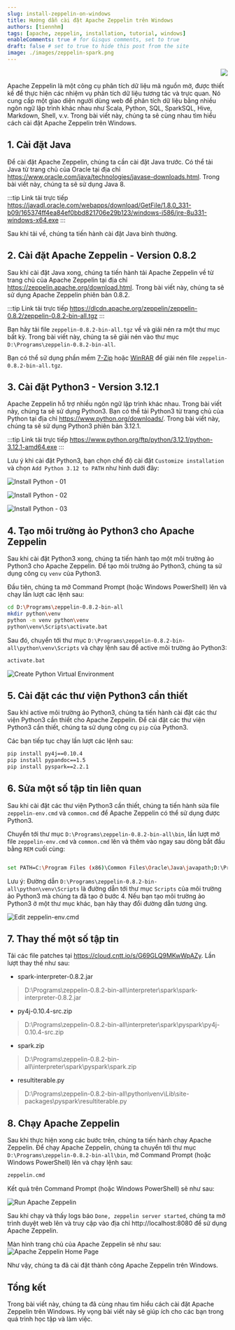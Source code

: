 ```yaml
---
slug: install-zeppelin-on-windows
title: Hướng dẫn cài đặt Apache Zeppelin trên Windows
authors: [tiennhm]
tags: [apache, zeppelin, installation, tutorial, windows]
enableComments: true # for Gisqus comments, set to true
draft: false # set to true to hide this post from the site
image: ./images/zeppelin-spark.png
---
```


<p align="right">
    <img src="https://api.visitorbadge.io/api/visitors?path=https%3A%2F%2Ftiennhm.github.io%2Fblog%2Finstall-zeppelin-on-windows&label=⚪View&labelColor=%2337d67a&countColor=%23555555&style=flat&labelStyle=upper" loading='lazy' decoding='async'/>
</p>

Apache Zeppelin là một công cụ phân tích dữ liệu mã nguồn mở, được thiết kế để thực hiện các nhiệm vụ phân tích dữ liệu tương tác và trực quan. Nó cung cấp một giao diện người dùng web để phân tích dữ liệu bằng nhiều ngôn ngữ lập trình khác nhau như Scala, Python, SQL, SparkSQL, Hive, Markdown, Shell, v.v. Trong bài viết này, chúng ta sẽ cùng nhau tìm hiểu cách cài đặt Apache Zeppelin trên Windows.

<!--truncate-->

## 1. Cài đặt Java

Để cài đặt Apache Zeppelin, chúng ta cần cài đặt Java trước. Có thể tải Java từ trang chủ của Oracle tại địa chỉ https://www.oracle.com/java/technologies/javase-downloads.html. Trong bài viết này, chúng ta sẽ sử dụng Java 8.

:::tip Link tải trực tiếp
https://javadl.oracle.com/webapps/download/GetFile/1.8.0_331-b09/165374ff4ea84ef0bbd821706e29b123/windows-i586/jre-8u331-windows-x64.exe
:::

Sau khi tải về, chúng ta tiến hành cài đặt Java bình thường.

## 2. Cài đặt Apache Zeppelin - Version 0.8.2

Sau khi cài đặt Java xong, chúng ta tiến hành tải Apache Zeppelin về từ trang chủ của Apache Zeppelin tại địa chỉ https://zeppelin.apache.org/download.html. Trong bài viết này, chúng ta sẽ sử dụng Apache Zeppelin phiên bản 0.8.2.

:::tip Link tải trực tiếp
https://dlcdn.apache.org/zeppelin/zeppelin-0.8.2/zeppelin-0.8.2-bin-all.tgz
:::

Bạn hãy tải file `zeppelin-0.8.2-bin-all.tgz` về và giải nén ra một thư mục bất kỳ. Trong bài viết này, chúng ta sẽ giải nén vào thư mục `D:\Programs\zeppelin-0.8.2-bin-all`.

Bạn có thể sử dụng phần mềm [7-Zip](https://www.7-zip.org/) hoặc [WinRAR](https://www.win-rar.com/) để giải nén file `zeppelin-0.8.2-bin-all.tgz`.

## 3. Cài đặt Python3 - Version 3.12.1

Apache Zeppelin hỗ trợ nhiều ngôn ngữ lập trình khác nhau. Trong bài viết này, chúng ta sẽ sử dụng Python3. Bạn có thể tải Python3 từ trang chủ của Python tại địa chỉ https://www.python.org/downloads/. Trong bài viết này, chúng ta sẽ sử dụng Python3 phiên bản 3.12.1.

:::tip Link tải trực tiếp
https://www.python.org/ftp/python/3.12.1/python-3.12.1-amd64.exe
:::

Lưu ý khi cài đặt Python3, bạn chọn chế độ cài đặt `Customize installation` và chọn `Add Python 3.12 to PATH` như hình dưới đây:

![Install Python - 01](./images/install-python-01.jpg)

![Install Python - 02](./images/install-python-02.jpg)

![Install Python - 03](./images/install-python-03.jpg)

## 4. Tạo môi trường ảo Python3 cho Apache Zeppelin

Sau khi cài đặt Python3 xong, chúng ta tiến hành tạo một môi trường ảo Python3 cho Apache Zeppelin. Để tạo môi trường ảo Python3, chúng ta sử dụng công cụ `venv` của Python3.

Đầu tiên, chúng ta mở Command Prompt (hoặc Windows PowerShell) lên và chạy lần lượt các lệnh sau:

```bash
cd D:\Programs\zeppelin-0.8.2-bin-all
mkdir python\venv
python -m venv python\venv
python\venv\Scripts\activate.bat
```

Sau đó, chuyển tới thư mục `D:\Programs\zeppelin-0.8.2-bin-all\python\venv\Scripts` và chạy lệnh sau để active môi trường ảo Python3:

```bash
activate.bat
```

![Create Python Virtual Environment](./images/create-python-virtual-environment.jpg)

## 5. Cài đặt các thư viện Python3 cần thiết

Sau khi active môi trường ảo Python3, chúng ta tiến hành cài đặt các thư viện Python3 cần thiết cho Apache Zeppelin. Để cài đặt các thư viện Python3 cần thiết, chúng ta sử dụng công cụ `pip` của Python3.

Các bạn tiếp tục chạy lần lượt các lệnh sau:

```bash
pip install py4j==0.10.4
pip install pypandoc==1.5
pip install pyspark==2.2.1
```

## 6. Sửa một số tập tin liên quan

Sau khi cài đặt các thư viện Python3 cần thiết, chúng ta tiến hành sửa file `zeppelin-env.cmd` và `common.cmd` để Apache Zeppelin có thể sử dụng được Python3.

Chuyển tới thư mục `D:\Programs\zeppelin-0.8.2-bin-all\bin`, lần lượt mở file `zeppelin-env.cmd` và `common.cmd` lên và thêm vào ngay sau dòng bắt đầu bằng `REM` cuối cùng:

```bash

set PATH=C:\Program Files (x86)\Common Files\Oracle\Java\javapath;D:\Programs\zeppelin-0.8.2-bin-all\python\venv\Scripts;

```

Lưu ý: Đường dẫn `D:\Programs\zeppelin-0.8.2-bin-all\python\venv\Scripts` là đường dẫn tới thư mục `Scripts` của môi trường ảo Python3 mà chúng ta đã tạo ở bước 4. Nếu bạn tạo môi trường ảo Python3 ở một thư mục khác, bạn hãy thay đổi đường dẫn tương ứng.

![Edit zeppelin-env.cmd](./images/edit-zeppelin-env-cmd.jpg)

## 7. Thay thế một số tập tin

Tải các file patches tại https://cloud.cntt.io/s/G69GLQ9MKwWpAZy. Lần lượt thay thế như sau:

- spark-interpreter-0.8.2.jar
> D:\Programs\zeppelin-0.8.2-bin-all\interpreter\spark\spark-interpreter-0.8.2.jar
- py4j-0.10.4-src.zip
> D:\Programs\zeppelin-0.8.2-bin-all\interpreter\spark\pyspark\py4j-0.10.4-src.zip
- spark.zip 
> D:\Programs\zeppelin-0.8.2-bin-all\interpreter\spark\pyspark\spark.zip
- resultiterable.py 
> D:\Programs\zeppelin-0.8.2-bin-all\python\venv\Lib\site-packages\pyspark\resultiterable.py

## 8. Chạy Apache Zeppelin

Sau khi thực hiện xong các bước trên, chúng ta tiến hành chạy Apache Zeppelin. Để chạy Apache Zeppelin, chúng ta chuyển tới thư mục `D:\Programs\zeppelin-0.8.2-bin-all\bin`, mở Command Prompt (hoặc Windows PowerShell) lên và chạy lệnh sau:

```bash
zeppelin.cmd
```

Kết quả trên Command Prompt (hoặc Windows PowerShell) sẽ như sau:

![Run Apache Zeppelin](./images/run-apache-zeppelin.jpg)

Sau khi chạy và thấy logs báo `Done, zeppelin server started`, chúng ta mở trình duyệt web lên và truy cập vào địa chỉ http://localhost:8080 để sử dụng Apache Zeppelin.

Màn hình trang chủ của Apache Zeppelin sẽ như sau:
![Apache Zeppelin Home Page](./images/welcome-apache-zeppelin.jpg)

Như vậy, chúng ta đã cài đặt thành công Apache Zeppelin trên Windows.

## Tổng kết

Trong bài viết này, chúng ta đã cùng nhau tìm hiểu cách cài đặt Apache Zeppelin trên Windows. Hy vọng bài viết này sẽ giúp ích cho các bạn trong quá trình học tập và làm việc.
